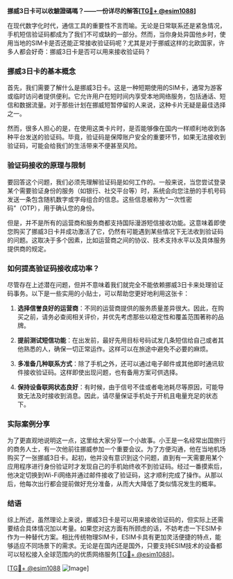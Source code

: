 **挪威3日卡可以收驗證碼嗎？——一份详尽的解答[[TG💪+ @esim1088](https://t.me/s/esim1088)]**

在现代数字化时代，通信工具的重要性不言而喻。无论是日常联系还是紧急情况，手机短信验证码都成为了我们不可或缺的一部分。然而，当你身处异国他乡时，使用当地的SIM卡是否还能正常接收验证码呢？尤其是对于挪威这样的北欧国家，许多人都会好奇：挪威3日卡是否可以用来接收验证码？

### 挪威3日卡的基本概念

首先，我们需要了解什么是挪威3日卡。这是一种短期使用的SIM卡，通常为游客或临时访问者提供便利。它允许用户在短时间内享受本地网络服务，包括通话、短信和数据流量。对于那些计划在挪威短暂停留的人来说，这种卡片无疑是最佳选择之一。

然而，很多人担心的是，在使用这类卡片时，是否能够像在国内一样顺利地收到各种平台发送的验证码。毕竟，验证码是保障账户安全的重要环节，如果无法接收到验证码，可能会给我们的生活带来不便甚至风险。

### 验证码接收的原理与限制

要回答这个问题，我们必须先理解验证码是如何工作的。一般来说，当您尝试登录某个需要验证身份的服务（如银行、社交平台等）时，系统会向您注册的手机号码发送一条包含随机数字或字母组合的信息。这些信息被称为“一次性密码”（OTP），用于确认您的身份。

但是，并不是所有的运营商和服务商都支持国际漫游短信接收功能。这意味着即使您购买了挪威3日卡并成功激活了它，仍然有可能遇到某些情况下无法收到验证码的问题。这取决于多个因素，比如运营商之间的协议、技术支持水平以及具体服务提供商的规定。

### 如何提高验证码接收成功率？

尽管存在上述潜在问题，但并不意味着我们就完全不能依赖挪威3日卡来处理验证码事务。以下是一些实用的小贴士，可以帮助您更好地利用这张卡：

1. **选择信誉良好的运营商**：不同的运营商提供的服务质量差异很大。因此，在购买之前，请务必查阅相关评价，并优先考虑那些以稳定性和覆盖范围著称的品牌。
   
2. **提前测试短信功能**：在出发前，最好先用目标号码试发几条短信给自己或者其他熟悉的人，确保一切正常运作。这样可以在旅途中避免不必要的麻烦。
   
3. **多准备几种联系方式**：除了手机之外，还可以通过电子邮件或其他即时通讯软件接收验证码。这样即使出现问题，也有备用方案可供选择。
   
4. **保持设备联网状态良好**：有时候，由于信号不佳或者电池耗尽等原因，可能导致无法及时接收到消息。因此，请尽量保证手机处于开机且电量充足的状态下。

### 实际案例分享

为了更直观地说明这一点，这里给大家分享一个小故事。小王是一名经常出国旅行的商务人士，有一次他前往挪威参加一个重要会议。为了方便沟通，他在当地机场购买了一张挪威3日卡。起初，他并没有意识到这个问题，直到有一天需要用某个应用程序进行身份验证时才发现自己的手机始终收不到验证码。经过一番摸索后，他决定切换到Wi-Fi网络并通过邮件接收了验证码，这才顺利完成了操作。从那以后，他每次出行都会提前做好充分准备，从而大大降低了类似情况发生的概率。

### 结语

综上所述，虽然理论上来说，挪威3日卡是可以用来接收验证码的，但实际上还需要结合具体情况加以考量。如果您对这方面有所顾虑的话，不妨考虑一下ESIM卡作为一种替代方案。相比传统物理SIM卡，ESIM卡具有更加灵活便捷的特点，能够适应不同场景下的需求。无论是在国内还是国外，只要支持ESIM技术的设备都可以轻松接入全球范围内的优质网络服务[[TG💪+ @esim1088](https://t.me/s/esim1088)]。

[[TG💪+ @esim1088](https://t.me/s/esim1088) ![Image](https://i.postimg.cc/4NQfJmqS/Snipaste-2025-05-13-00-14-12.png)]